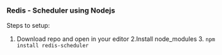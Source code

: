 ### Redis - Scheduler using Nodejs
Steps to setup:
1. Download repo and open in your editor     2.Install node_modules    3. `npm install redis-scheduler`   

